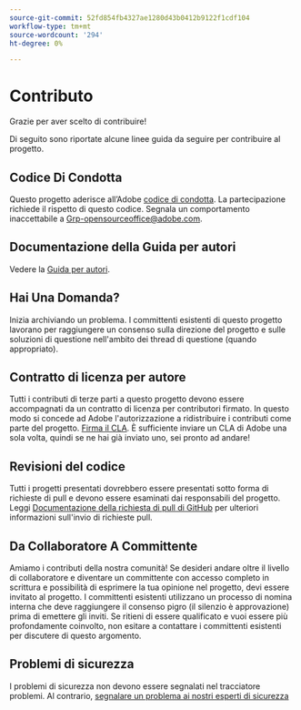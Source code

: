 ```yaml
---
source-git-commit: 52fd854fb4327ae1280d43b0412b9122f1cdf104
workflow-type: tm+mt
source-wordcount: '294'
ht-degree: 0%

---
```

# Contributo

Grazie per aver scelto di contribuire!

Di seguito sono riportate alcune linee guida da seguire per contribuire al progetto.

## Codice Di Condotta

Questo progetto aderisce all’Adobe [codice di condotta](code-of-conduct.md). La partecipazione richiede il rispetto di questo codice. Segnala un comportamento inaccettabile a
[Grp-opensourceoffice@adobe.com](mailto:Grp-opensourceoffice@adobe.com).

## Documentazione della Guida per autori

Vedere la [Guida per autori](https://experienceleague.adobe.com/docs/contributor/contributor-guide/introduction.html?lang=it).

## Hai Una Domanda?

Inizia archiviando un problema. I committenti esistenti di questo progetto lavorano per raggiungere un consenso sulla direzione del progetto e sulle soluzioni di questione nell&#39;ambito dei thread di questione (quando appropriato).

## Contratto di licenza per autore

Tutti i contributi di terze parti a questo progetto devono essere accompagnati da un contratto di licenza per contributori firmato. In questo modo si concede ad Adobe l&#39;autorizzazione a ridistribuire i contributi come parte del progetto. [Firma il CLA](http://opensource.adobe.com/cla.html). È sufficiente inviare un CLA di Adobe una sola volta, quindi se ne hai già inviato uno, sei pronto ad andare!

## Revisioni del codice

Tutti i progetti presentati dovrebbero essere presentati sotto forma di richieste di pull e devono essere esaminati dai responsabili del progetto. Leggi [Documentazione della richiesta di pull di GitHub](https://help.github.com/articles/about-pull-requests/)
per ulteriori informazioni sull&#39;invio di richieste pull.

<!--
Lastly, please follow the [pull request template](PULL_REQUEST_TEMPLATE.md) when
submitting a pull request!
-->

## Da Collaboratore A Committente

Amiamo i contributi della nostra comunità! Se desideri andare oltre il livello di collaboratore e diventare un committente con accesso completo in scrittura e possibilità di esprimere la tua opinione nel progetto, devi essere invitato al progetto. I committenti esistenti utilizzano un processo di nomina interna che deve raggiungere il consenso pigro (il silenzio è approvazione) prima di emettere gli inviti. Se ritieni di essere qualificato e vuoi essere più profondamente coinvolto, non esitare a contattare i committenti esistenti per discutere di questo argomento.

## Problemi di sicurezza

I problemi di sicurezza non devono essere segnalati nel tracciatore problemi. Al contrario, [segnalare un problema ai nostri esperti di sicurezza](https://helpx.adobe.com/it/security/alertus.html)
